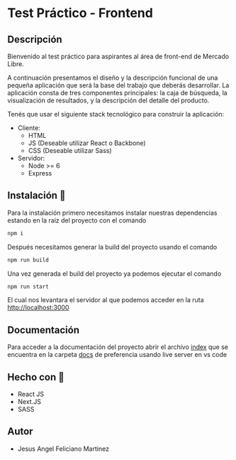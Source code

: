 # Test Práctico - Frontend
## Descripción

Bienvenido al test práctico para aspirantes al área de front-end de Mercado Libre.

A continuación presentamos el diseño y la descripción funcional de una pequeña aplicación que será la base del trabajo que deberás desarrollar.
La aplicación consta de tres componentes principales: la caja de búsqueda, la visualización de resultados, y la descripción del detalle del producto.

Tenés que usar el siguiente stack tecnológico para construir la aplicación:
* Cliente:
    * HTML
    * JS (Deseable utilizar React o Backbone)
    * CSS (Deseable utilizar Sass)
* Servidor:
    * Node >= 6
    * Express
## Instalación :rocket:
Para la instalación primero necesitamos instalar nuestras dependencias estando en la raíz del proyecto con el comando
```bash
npm i
```
Después necesitamos generar la build del proyecto usando el comando
```bash
npm run build
```
Una vez generada el build del proyecto ya podemos ejecutar el comando
```bash
npm run start
```
El cual nos levantara el servidor al que podemos acceder en la ruta [http://localhost:3000](http://localhost:3000)

## Documentación
Para acceder a la documentación del proyecto abrir el archivo [index](/docs/index.html) que se encuentra en la carpeta [docs](/docs) de preferencia usando live server en vs code
## Hecho con :wrench:
* React JS
* Next.JS
* SASS
## Autor
* Jesus Angel Feliciano Martinez
